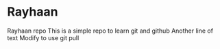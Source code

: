 # Rayhaan
Rayhaan repo
This is a simple repo to learn git and github
Another line of text
Modify to use git pull
